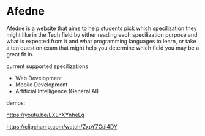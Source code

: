 # Afedne
Afedne is a website that aims to help students pick which specilization they might like in the Tech field by either reading each specilization purpose and what is expected from it
and what programming languages to learn, or take a ten question exam that might help you determine which field you may be a great fit in.

<p>current supported specilizations</p>
<ul>
<li>Web Development</li>
<li>Mobile Development</li>
<li>Artificial Intelligence (General AI)</li>
</ul>

demos:

https://youtu.be/LXLnXYnheLg

https://clipchamp.com/watch/ZxpY7Cdi4DY
